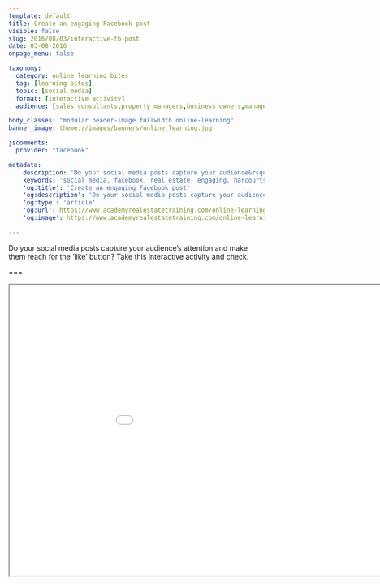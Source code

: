 ```yaml
---
template: default
title: Create an engaging Facebook post
visible: false
slug: 2016/08/03/interactive-fb-post
date: 03-08-2016
onpage_menu: false

taxonomy:
  category: online_learning_bites
  tag: [learning bites]
  topic: [social media]
  format: [interactive activity]
  audience: [sales consultants,property managers,business owners,managers]

body_classes: "modular header-image fullwidth online-learning"
banner_image: theme://images/banners/online_learning.jpg

jscomments:
  provider: "facebook"

metadata:
    description: 'Do your social media posts capture your audience&rsquo;s attention and make them reach for the &lsquo;like&rsquo; button? Take this interactive activity and check.'
    keywords: 'social media, facebook, real estate, engaging, harcourts'
    'og:title': 'Create an engaging Facebook post'
    'og:description': 'Do your social media posts capture your audience&rsquo;s attention and make them reach for the &lsquo;like&rsquo; button? Take this interactive activity and check.'
    'og:type': 'article'
    'og:url': https://www.academyrealestatetraining.com/online-learning/bites/2016/08/03/interactive-fb-post#pk_campaign=Social-2016-08
    'og:image': https://www.academyrealestatetraining.com/online-learning/bites/2016/08/03/interactive-fb-post/interactive-fb-post.png

---
```


Do your social media posts capture your audience&rsquo;s attention and make them reach for the &lsquo;like&rsquo; button? Take this interactive activity and check.

===

<iframe src="interactive-fb-post/_storyline/story_html5.html" name="storyline" width="1020" height="574" scrolling="no"></iframe>
